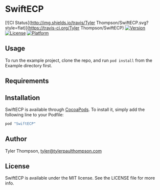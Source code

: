 # SwiftECP

[![CI Status](http://img.shields.io/travis/Tyler Thompson/SwiftECP.svg?style=flat)](https://travis-ci.org/Tyler Thompson/SwiftECP)
[![Version](https://img.shields.io/cocoapods/v/SwiftECP.svg?style=flat)](http://cocoapods.org/pods/SwiftECP)
[![License](https://img.shields.io/cocoapods/l/SwiftECP.svg?style=flat)](http://cocoapods.org/pods/SwiftECP)
[![Platform](https://img.shields.io/cocoapods/p/SwiftECP.svg?style=flat)](http://cocoapods.org/pods/SwiftECP)

## Usage

To run the example project, clone the repo, and run `pod install` from the Example directory first.

## Requirements

## Installation

SwiftECP is available through [CocoaPods](http://cocoapods.org). To install
it, simply add the following line to your Podfile:

```ruby
pod "SwiftECP"
```

## Author

Tyler Thompson, tyler@tylerpaulthompson.com

## License

SwiftECP is available under the MIT license. See the LICENSE file for more info.
